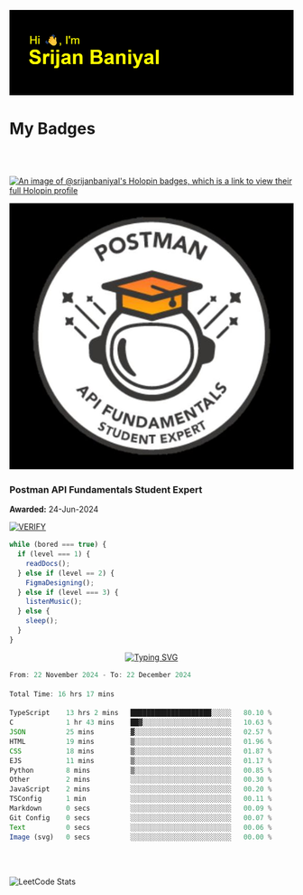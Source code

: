 ![Header](./header.png)

# My Badges

<Br />
<Br />

[![An image of @srijanbaniyal's Holopin badges, which is a link to view their full Holopin profile](https://holopin.me/srijanbaniyal)](https://holopin.io/@srijanbaniyal)

[![Postman API Fundamentals Student Expert](/Postman.jpeg)](https://api.badgr.io/public/assertions/r9BLLy0oTfKJBbkGuDI1zA)

### Postman API Fundamentals Student Expert

**Awarded:** 24-Jun-2024

[![VERIFY](https://img.shields.io/badge/VERIFY-blue)](https://badgecheck.io?url=https%3A%2F%2Fapi.badgr.io%2Fpublic%2Fassertions%2Fr9BLLy0oTfKJBbkGuDI1zA)

```javascript
while (bored === true) {
  if (level === 1) {
    readDocs();
  } else if (level == 2) {
    FigmaDesigning();
  } else if (level === 3) {
    listenMusic();
  } else {
    sleep();
  }
}
```

<p align="center">
  <a href="https://git.io/typing-svg"><img src="https://readme-typing-svg.demolab.com?font=Tilt+Prism&size=30&pause=1000&color=0FF75B&center=true&vCenter=true&width=800&height=80&lines=Time+spent+on+various+Programming+languages" alt="Typing SVG" /></a>
</p>

<!--START_SECTION:waka-->

```TypeScript
From: 22 November 2024 - To: 22 December 2024

Total Time: 16 hrs 17 mins

TypeScript    13 hrs 2 mins   ████████████████████░░░░░   80.10 %
C             1 hr 43 mins    ██▓░░░░░░░░░░░░░░░░░░░░░░   10.63 %
JSON          25 mins         ▓░░░░░░░░░░░░░░░░░░░░░░░░   02.57 %
HTML          19 mins         ▒░░░░░░░░░░░░░░░░░░░░░░░░   01.96 %
CSS           18 mins         ▒░░░░░░░░░░░░░░░░░░░░░░░░   01.87 %
EJS           11 mins         ▒░░░░░░░░░░░░░░░░░░░░░░░░   01.17 %
Python        8 mins          ▒░░░░░░░░░░░░░░░░░░░░░░░░   00.85 %
Other         2 mins          ░░░░░░░░░░░░░░░░░░░░░░░░░   00.30 %
JavaScript    2 mins          ░░░░░░░░░░░░░░░░░░░░░░░░░   00.20 %
TSConfig      1 min           ░░░░░░░░░░░░░░░░░░░░░░░░░   00.11 %
Markdown      0 secs          ░░░░░░░░░░░░░░░░░░░░░░░░░   00.09 %
Git Config    0 secs          ░░░░░░░░░░░░░░░░░░░░░░░░░   00.07 %
Text          0 secs          ░░░░░░░░░░░░░░░░░░░░░░░░░   00.06 %
Image (svg)   0 secs          ░░░░░░░░░░░░░░░░░░░░░░░░░   00.00 %
```

<!--END_SECTION:waka-->

<Br />
<Br />

![LeetCode Stats](https://leetcard.jacoblin.cool/Srijan-Baniyal?theme=dark&font=Rasa&ext=contest)
